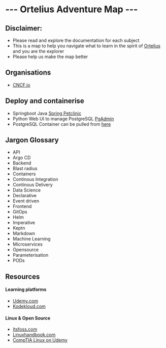 # --- Ortelius Adventure Map ---

## Disclaimer:
- Please read and explore the documentation for each subject
- This is a map to help you navigate what to learn in the spirit of [Ortelius](https://en.wikipedia.org/wiki/Abraham_Ortelius) and you are the explorer
- Please help us make the map better

## Organisations
- [CNCF.io](https://www.cncf.io/)

## Deploy and containerise
- Springboot Java [Spring Petclinic](https://github.com/spring-projects/spring-petclinic)
- Python Web UI to manage PostgreSQL [PgAdmin](https://www.pgadmin.org/)
- PostgreSQL Container can be pulled from [here](https://hub.docker.com/_/postgres/)

## Jargon Glossary
- API
- Argo CD
- Backend
- Blast radius
- Containers
- Continous Integration
- Continous Delivery
- Data Science
- Declarative
- Event driven
- Frontend
- GitOps
- Helm
- Imperative
- Keptn
- Markdown
- Machine Learning
- Microservices
- Opensource
- Parameterisation
- PODs

## Resources
#### Learning platforms
- [Udemy.com](https://udemy.com)
- [Kodekloud.com](https://kodekloud.com)
#### Linux & Open Source
- [Itsfoss.com](https://itsfoss.com/)
- [Linuxhandbook.com](https://linuxhandbook.com/)
- [CompTIA Linux on Udemy](https://www.udemy.com/share/1076RM3@wyBekn7-PidnmF_CeNvkQeJjSzd9_9rNkxjrWFaI2hA7e6fQJEnkmWbazI66eyHT/)
